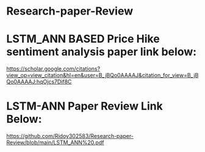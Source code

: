 # Research-paper-Review
# LSTM_ANN BASED Price Hike sentiment analysis paper link below:
https://scholar.google.com/citations?view_op=view_citation&hl=en&user=B_jBQo0AAAAJ&citation_for_view=B_jBQo0AAAAJ:hqOjcs7Dif8C
# LSTM-ANN Paper Review Link Below:
https://github.com/Ridoy302583/Research-paper-Review/blob/main/LSTM_ANN%20.pdf

